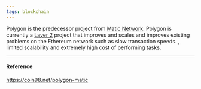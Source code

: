 ```yaml
---
tags: blockchain
---
```


Polygon is the predecessor project from [Matic Network](https://coin98.net/matic-network-matic). Polygon is currently a [Layer 2](https://coin98.net/layer-2) project that improves and scales and improves existing problems on the Ethereum network such as slow transaction speeds. , limited scalability and extremely high cost of performing tasks.

---

#### Reference

https://coin98.net/polygon-matic
